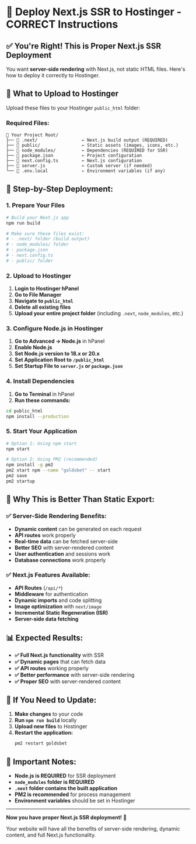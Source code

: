 # 🚀 Deploy Next.js SSR to Hostinger - CORRECT Instructions

## ✅ **You're Right! This is Proper Next.js SSR Deployment**

You want **server-side rendering** with Next.js, not static HTML files. Here's how to deploy it correctly to Hostinger.

## 📁 **What to Upload to Hostinger**

Upload these files to your Hostinger `public_html` folder:

### **Required Files:**
```
📁 Your Project Root/
├── 📁 .next/                 ← Next.js build output (REQUIRED)
├── 📁 public/                ← Static assets (images, icons, etc.)
├── 📁 node_modules/          ← Dependencies (REQUIRED for SSR)
├── 📄 package.json           ← Project configuration
├── 📄 next.config.ts         ← Next.js configuration
├── 📄 server.js              ← Custom server (if needed)
└── 📄 .env.local             ← Environment variables (if any)
```

## 🔧 **Step-by-Step Deployment:**

### **1. Prepare Your Files**
```bash
# Build your Next.js app
npm run build

# Make sure these files exist:
# - .next/ folder (build output)
# - node_modules/ folder
# - package.json
# - next.config.ts
# - public/ folder
```

### **2. Upload to Hostinger**
1. **Login to Hostinger hPanel**
2. **Go to File Manager**
3. **Navigate to `public_html`**
4. **Delete all existing files**
5. **Upload your entire project folder** (including `.next`, `node_modules`, etc.)

### **3. Configure Node.js in Hostinger**
1. **Go to Advanced → Node.js** in hPanel
2. **Enable Node.js**
3. **Set Node.js version to 18.x or 20.x**
4. **Set Application Root to `/public_html`**
5. **Set Startup File to `server.js` or `package.json`**

### **4. Install Dependencies**
1. **Go to Terminal** in hPanel
2. **Run these commands:**
```bash
cd public_html
npm install --production
```

### **5. Start Your Application**
```bash
# Option 1: Using npm start
npm start

# Option 2: Using PM2 (recommended)
npm install -g pm2
pm2 start npm --name "goldsbet" -- start
pm2 save
pm2 startup
```

## 🎯 **Why This is Better Than Static Export:**

### **✅ Server-Side Rendering Benefits:**
- **Dynamic content** can be generated on each request
- **API routes** work properly
- **Real-time data** can be fetched server-side
- **Better SEO** with server-rendered content
- **User authentication** and sessions work
- **Database connections** work properly

### **✅ Next.js Features Available:**
- **API Routes** (`/api/*`)
- **Middleware** for authentication
- **Dynamic imports** and code splitting
- **Image optimization** with `next/image`
- **Incremental Static Regeneration (ISR)**
- **Server-side data fetching**

## 📊 **Expected Results:**

- **✅ Full Next.js functionality** with SSR
- **✅ Dynamic pages** that can fetch data
- **✅ API routes** working properly
- **✅ Better performance** with server-side rendering
- **✅ Proper SEO** with server-rendered content

## 🔄 **If You Need to Update:**

1. **Make changes** to your code
2. **Run `npm run build`** locally
3. **Upload new files** to Hostinger
4. **Restart the application:**
   ```bash
   pm2 restart goldsbet
   ```

## 🚨 **Important Notes:**

- **Node.js is REQUIRED** for SSR deployment
- **`node_modules` folder is REQUIRED**
- **`.next` folder contains the built application**
- **PM2 is recommended** for process management
- **Environment variables** should be set in Hostinger

---

**Now you have proper Next.js SSR deployment!** 🚀

Your website will have all the benefits of server-side rendering, dynamic content, and full Next.js functionality.
